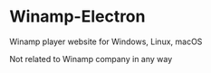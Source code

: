 # Winamp-Electron
Winamp player website for Windows, Linux, macOS

Not related to Winamp company in any way